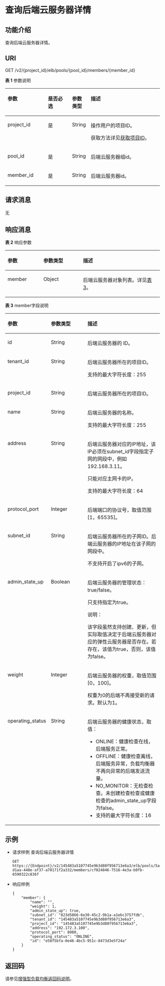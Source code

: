 # 查询后端云服务器详情<a name="zh-cn_topic_0141008473"></a>

## 功能介绍<a name="zh-cn_topic_0096561555_section3489469347"></a>

查询后端云服务器详情。

## URI<a name="zh-cn_topic_0096561555_section1926292013415"></a>

GET /v2/\{project\_id\}/elb/pools/\{pool\_id\}/members/\{member\_id\}

**表 1**  参数说明

<a name="zh-cn_topic_0096561555_table1498425144"></a>
<table><thead align="left"><tr id="zh-cn_topic_0096561555_row1044204241416"><th class="cellrowborder" valign="top" width="26.442644264426445%" id="mcps1.2.5.1.1"><p id="zh-cn_topic_0096561555_p174464221419"><a name="zh-cn_topic_0096561555_p174464221419"></a><a name="zh-cn_topic_0096561555_p174464221419"></a>参数</p>
</th>
<th class="cellrowborder" valign="top" width="16.101610161016104%" id="mcps1.2.5.1.2"><p id="zh-cn_topic_0096561555_p1644144231415"><a name="zh-cn_topic_0096561555_p1644144231415"></a><a name="zh-cn_topic_0096561555_p1644144231415"></a>是否必选</p>
</th>
<th class="cellrowborder" valign="top" width="9.160916091609161%" id="mcps1.2.5.1.3"><p id="zh-cn_topic_0096561555_p444124218140"><a name="zh-cn_topic_0096561555_p444124218140"></a><a name="zh-cn_topic_0096561555_p444124218140"></a>参数类型</p>
</th>
<th class="cellrowborder" valign="top" width="48.294829482948295%" id="mcps1.2.5.1.4"><p id="zh-cn_topic_0096561555_p644154211142"><a name="zh-cn_topic_0096561555_p644154211142"></a><a name="zh-cn_topic_0096561555_p644154211142"></a>描述</p>
</th>
</tr>
</thead>
<tbody><tr id="row259334910493"><td class="cellrowborder" valign="top" width="26.442644264426445%" headers="mcps1.2.5.1.1 "><p id="p1399071505415"><a name="p1399071505415"></a><a name="p1399071505415"></a>project_id</p>
</td>
<td class="cellrowborder" valign="top" width="16.101610161016104%" headers="mcps1.2.5.1.2 "><p id="zh-cn_topic_0020100158_p557643211309"><a name="zh-cn_topic_0020100158_p557643211309"></a><a name="zh-cn_topic_0020100158_p557643211309"></a>是</p>
</td>
<td class="cellrowborder" valign="top" width="9.160916091609161%" headers="mcps1.2.5.1.3 "><p id="zh-cn_topic_0020100158_p6162677511304"><a name="zh-cn_topic_0020100158_p6162677511304"></a><a name="zh-cn_topic_0020100158_p6162677511304"></a>String</p>
</td>
<td class="cellrowborder" valign="top" width="48.294829482948295%" headers="mcps1.2.5.1.4 "><p id="zh-cn_topic_0020100158_p35845144113012"><a name="zh-cn_topic_0020100158_p35845144113012"></a><a name="zh-cn_topic_0020100158_p35845144113012"></a>操作用户的项目ID。</p>
<p id="p8222164914610"><a name="p8222164914610"></a><a name="p8222164914610"></a>获取方法详见<a href="获取项目ID.md">获取项目ID</a>。</p>
</td>
</tr>
<tr id="zh-cn_topic_0096561555_row134684241415"><td class="cellrowborder" valign="top" width="26.442644264426445%" headers="mcps1.2.5.1.1 "><p id="zh-cn_topic_0096561555_p1846742161412"><a name="zh-cn_topic_0096561555_p1846742161412"></a><a name="zh-cn_topic_0096561555_p1846742161412"></a>pool_id</p>
</td>
<td class="cellrowborder" valign="top" width="16.101610161016104%" headers="mcps1.2.5.1.2 "><p id="zh-cn_topic_0096561555_p446442101420"><a name="zh-cn_topic_0096561555_p446442101420"></a><a name="zh-cn_topic_0096561555_p446442101420"></a>是</p>
</td>
<td class="cellrowborder" valign="top" width="9.160916091609161%" headers="mcps1.2.5.1.3 "><p id="p4510193613250"><a name="p4510193613250"></a><a name="p4510193613250"></a>String</p>
</td>
<td class="cellrowborder" valign="top" width="48.294829482948295%" headers="mcps1.2.5.1.4 "><p id="zh-cn_topic_0096561555_p16462042161417"><a name="zh-cn_topic_0096561555_p16462042161417"></a><a name="zh-cn_topic_0096561555_p16462042161417"></a>后端云服务器组id。</p>
</td>
</tr>
<tr id="zh-cn_topic_0096561555_row184611422148"><td class="cellrowborder" valign="top" width="26.442644264426445%" headers="mcps1.2.5.1.1 "><p id="zh-cn_topic_0096561555_p19468428144"><a name="zh-cn_topic_0096561555_p19468428144"></a><a name="zh-cn_topic_0096561555_p19468428144"></a>member_id</p>
</td>
<td class="cellrowborder" valign="top" width="16.101610161016104%" headers="mcps1.2.5.1.2 "><p id="zh-cn_topic_0096561555_p124694271411"><a name="zh-cn_topic_0096561555_p124694271411"></a><a name="zh-cn_topic_0096561555_p124694271411"></a>是</p>
</td>
<td class="cellrowborder" valign="top" width="9.160916091609161%" headers="mcps1.2.5.1.3 "><p id="p314515381254"><a name="p314515381254"></a><a name="p314515381254"></a>String</p>
</td>
<td class="cellrowborder" valign="top" width="48.294829482948295%" headers="mcps1.2.5.1.4 "><p id="zh-cn_topic_0096561555_p946142141419"><a name="zh-cn_topic_0096561555_p946142141419"></a><a name="zh-cn_topic_0096561555_p946142141419"></a>后端云服务器id。</p>
</td>
</tr>
</tbody>
</table>

## 请求消息<a name="zh-cn_topic_0096561555_zh-cn_topic_0049139656_section51524015"></a>

无

## 响应消息<a name="zh-cn_topic_0096561555_zh-cn_topic_0049139656_section61062956"></a>

**表 2**  响应参数

<a name="zh-cn_topic_0096561555_zh-cn_topic_0049139656_table63335993"></a>
<table><thead align="left"><tr id="zh-cn_topic_0096561555_zh-cn_topic_0049139656_row52988976"><th class="cellrowborder" valign="top" width="23.169999999999998%" id="mcps1.2.4.1.1"><p id="zh-cn_topic_0096561555_zh-cn_topic_0049139656_p64248638"><a name="zh-cn_topic_0096561555_zh-cn_topic_0049139656_p64248638"></a><a name="zh-cn_topic_0096561555_zh-cn_topic_0049139656_p64248638"></a>参数</p>
</th>
<th class="cellrowborder" valign="top" width="25.61%" id="mcps1.2.4.1.2"><p id="zh-cn_topic_0096561555_zh-cn_topic_0049139656_p36757156"><a name="zh-cn_topic_0096561555_zh-cn_topic_0049139656_p36757156"></a><a name="zh-cn_topic_0096561555_zh-cn_topic_0049139656_p36757156"></a>参数类型</p>
</th>
<th class="cellrowborder" valign="top" width="51.22%" id="mcps1.2.4.1.3"><p id="zh-cn_topic_0096561555_zh-cn_topic_0049139656_p41555354"><a name="zh-cn_topic_0096561555_zh-cn_topic_0049139656_p41555354"></a><a name="zh-cn_topic_0096561555_zh-cn_topic_0049139656_p41555354"></a>描述</p>
</th>
</tr>
</thead>
<tbody><tr id="zh-cn_topic_0096561555_zh-cn_topic_0049139656_row10540538"><td class="cellrowborder" valign="top" width="23.169999999999998%" headers="mcps1.2.4.1.1 "><p id="zh-cn_topic_0096561555_zh-cn_topic_0049139656_p48477267"><a name="zh-cn_topic_0096561555_zh-cn_topic_0049139656_p48477267"></a><a name="zh-cn_topic_0096561555_zh-cn_topic_0049139656_p48477267"></a>member</p>
</td>
<td class="cellrowborder" valign="top" width="25.61%" headers="mcps1.2.4.1.2 "><p id="zh-cn_topic_0096561555_zh-cn_topic_0049139656_p34344524"><a name="zh-cn_topic_0096561555_zh-cn_topic_0049139656_p34344524"></a><a name="zh-cn_topic_0096561555_zh-cn_topic_0049139656_p34344524"></a>Object</p>
</td>
<td class="cellrowborder" valign="top" width="51.22%" headers="mcps1.2.4.1.3 "><p id="zh-cn_topic_0096561555_zh-cn_topic_0049139656_p49965631"><a name="zh-cn_topic_0096561555_zh-cn_topic_0049139656_p49965631"></a><a name="zh-cn_topic_0096561555_zh-cn_topic_0049139656_p49965631"></a>后端云服务器对象列表。详见<a href="#zh-cn_topic_0096561555_table1080991113150">表3</a>。</p>
</td>
</tr>
</tbody>
</table>

**表 3**  member字段说明

<a name="zh-cn_topic_0096561555_table1080991113150"></a>
<table><thead align="left"><tr id="zh-cn_topic_0096561555_zh-cn_topic_0096561556_row1215463171615"><th class="cellrowborder" valign="top" width="23.23%" id="mcps1.2.4.1.1"><p id="zh-cn_topic_0096561555_zh-cn_topic_0096561556_p1315410319169"><a name="zh-cn_topic_0096561555_zh-cn_topic_0096561556_p1315410319169"></a><a name="zh-cn_topic_0096561555_zh-cn_topic_0096561556_p1315410319169"></a>参数</p>
</th>
<th class="cellrowborder" valign="top" width="25.25%" id="mcps1.2.4.1.2"><p id="zh-cn_topic_0096561555_zh-cn_topic_0096561556_p141541431101611"><a name="zh-cn_topic_0096561555_zh-cn_topic_0096561556_p141541431101611"></a><a name="zh-cn_topic_0096561555_zh-cn_topic_0096561556_p141541431101611"></a>参数类型</p>
</th>
<th class="cellrowborder" valign="top" width="51.519999999999996%" id="mcps1.2.4.1.3"><p id="zh-cn_topic_0096561555_zh-cn_topic_0096561556_p2154153161615"><a name="zh-cn_topic_0096561555_zh-cn_topic_0096561556_p2154153161615"></a><a name="zh-cn_topic_0096561555_zh-cn_topic_0096561556_p2154153161615"></a>描述</p>
</th>
</tr>
</thead>
<tbody><tr id="zh-cn_topic_0096561555_zh-cn_topic_0096561556_row161541231151616"><td class="cellrowborder" valign="top" width="23.23%" headers="mcps1.2.4.1.1 "><p id="zh-cn_topic_0096561555_zh-cn_topic_0096561556_p71549319164"><a name="zh-cn_topic_0096561555_zh-cn_topic_0096561556_p71549319164"></a><a name="zh-cn_topic_0096561555_zh-cn_topic_0096561556_p71549319164"></a>id</p>
</td>
<td class="cellrowborder" valign="top" width="25.25%" headers="mcps1.2.4.1.2 "><p id="zh-cn_topic_0096561555_zh-cn_topic_0096561556_p937416199308"><a name="zh-cn_topic_0096561555_zh-cn_topic_0096561556_p937416199308"></a><a name="zh-cn_topic_0096561555_zh-cn_topic_0096561556_p937416199308"></a>String</p>
</td>
<td class="cellrowborder" valign="top" width="51.519999999999996%" headers="mcps1.2.4.1.3 "><p id="zh-cn_topic_0096561555_zh-cn_topic_0096561556_p6154231141610"><a name="zh-cn_topic_0096561555_zh-cn_topic_0096561556_p6154231141610"></a><a name="zh-cn_topic_0096561555_zh-cn_topic_0096561556_p6154231141610"></a>后端云服务器的 ID。</p>
</td>
</tr>
<tr id="zh-cn_topic_0096561555_zh-cn_topic_0096561556_row8154123119164"><td class="cellrowborder" valign="top" width="23.23%" headers="mcps1.2.4.1.1 "><p id="zh-cn_topic_0096561555_zh-cn_topic_0096561556_p2015420313169"><a name="zh-cn_topic_0096561555_zh-cn_topic_0096561556_p2015420313169"></a><a name="zh-cn_topic_0096561555_zh-cn_topic_0096561556_p2015420313169"></a>tenant_id</p>
</td>
<td class="cellrowborder" valign="top" width="25.25%" headers="mcps1.2.4.1.2 "><p id="zh-cn_topic_0096561555_zh-cn_topic_0096561556_p131565312169"><a name="zh-cn_topic_0096561555_zh-cn_topic_0096561556_p131565312169"></a><a name="zh-cn_topic_0096561555_zh-cn_topic_0096561556_p131565312169"></a>String</p>
</td>
<td class="cellrowborder" valign="top" width="51.519999999999996%" headers="mcps1.2.4.1.3 "><p id="zh-cn_topic_0096561555_zh-cn_topic_0096561556_p201561631141618"><a name="zh-cn_topic_0096561555_zh-cn_topic_0096561556_p201561631141618"></a><a name="zh-cn_topic_0096561555_zh-cn_topic_0096561556_p201561631141618"></a>后端云服务器所在的项目ID。</p>
<p id="zh-cn_topic_0096561555_zh-cn_topic_0096561556_p4289054517"><a name="zh-cn_topic_0096561555_zh-cn_topic_0096561556_p4289054517"></a><a name="zh-cn_topic_0096561555_zh-cn_topic_0096561556_p4289054517"></a>支持的最大字符长度：255</p>
</td>
</tr>
<tr id="zh-cn_topic_0096561555_zh-cn_topic_0096561556_row94067011110"><td class="cellrowborder" valign="top" width="23.23%" headers="mcps1.2.4.1.1 "><p id="zh-cn_topic_0096561555_zh-cn_topic_0096561556_p58971481411"><a name="zh-cn_topic_0096561555_zh-cn_topic_0096561556_p58971481411"></a><a name="zh-cn_topic_0096561555_zh-cn_topic_0096561556_p58971481411"></a>project_id</p>
</td>
<td class="cellrowborder" valign="top" width="25.25%" headers="mcps1.2.4.1.2 "><p id="zh-cn_topic_0096561555_zh-cn_topic_0096561556_p82691561918"><a name="zh-cn_topic_0096561555_zh-cn_topic_0096561556_p82691561918"></a><a name="zh-cn_topic_0096561555_zh-cn_topic_0096561556_p82691561918"></a>String</p>
</td>
<td class="cellrowborder" valign="top" width="51.519999999999996%" headers="mcps1.2.4.1.3 "><p id="zh-cn_topic_0096561555_zh-cn_topic_0096561556_p154061702119"><a name="zh-cn_topic_0096561555_zh-cn_topic_0096561556_p154061702119"></a><a name="zh-cn_topic_0096561555_zh-cn_topic_0096561556_p154061702119"></a>后端云服务器所在的项目ID。</p>
</td>
</tr>
<tr id="zh-cn_topic_0096561555_zh-cn_topic_0096561556_row41561731101617"><td class="cellrowborder" valign="top" width="23.23%" headers="mcps1.2.4.1.1 "><p id="zh-cn_topic_0096561555_zh-cn_topic_0096561556_p2015683161617"><a name="zh-cn_topic_0096561555_zh-cn_topic_0096561556_p2015683161617"></a><a name="zh-cn_topic_0096561555_zh-cn_topic_0096561556_p2015683161617"></a>name</p>
</td>
<td class="cellrowborder" valign="top" width="25.25%" headers="mcps1.2.4.1.2 "><p id="zh-cn_topic_0096561555_zh-cn_topic_0096561556_p915643117163"><a name="zh-cn_topic_0096561555_zh-cn_topic_0096561556_p915643117163"></a><a name="zh-cn_topic_0096561555_zh-cn_topic_0096561556_p915643117163"></a>String</p>
</td>
<td class="cellrowborder" valign="top" width="51.519999999999996%" headers="mcps1.2.4.1.3 "><p id="zh-cn_topic_0096561555_zh-cn_topic_0096561556_p13156193151618"><a name="zh-cn_topic_0096561555_zh-cn_topic_0096561556_p13156193151618"></a><a name="zh-cn_topic_0096561555_zh-cn_topic_0096561556_p13156193151618"></a>后端云服务器的名称。</p>
<p id="zh-cn_topic_0096561555_zh-cn_topic_0096561556_p126641735112"><a name="zh-cn_topic_0096561555_zh-cn_topic_0096561556_p126641735112"></a><a name="zh-cn_topic_0096561555_zh-cn_topic_0096561556_p126641735112"></a>支持的最大字符长度：255</p>
</td>
</tr>
<tr id="zh-cn_topic_0096561555_zh-cn_topic_0096561556_row12156113141613"><td class="cellrowborder" valign="top" width="23.23%" headers="mcps1.2.4.1.1 "><p id="zh-cn_topic_0096561555_zh-cn_topic_0096561556_p215633112161"><a name="zh-cn_topic_0096561555_zh-cn_topic_0096561556_p215633112161"></a><a name="zh-cn_topic_0096561555_zh-cn_topic_0096561556_p215633112161"></a>address</p>
</td>
<td class="cellrowborder" valign="top" width="25.25%" headers="mcps1.2.4.1.2 "><p id="zh-cn_topic_0096561555_zh-cn_topic_0096561556_p61561331181617"><a name="zh-cn_topic_0096561555_zh-cn_topic_0096561556_p61561331181617"></a><a name="zh-cn_topic_0096561555_zh-cn_topic_0096561556_p61561331181617"></a>String</p>
</td>
<td class="cellrowborder" valign="top" width="51.519999999999996%" headers="mcps1.2.4.1.3 "><p id="zh-cn_topic_0096561555_zh-cn_topic_0096561556_p2611194017408"><a name="zh-cn_topic_0096561555_zh-cn_topic_0096561556_p2611194017408"></a><a name="zh-cn_topic_0096561555_zh-cn_topic_0096561556_p2611194017408"></a>后端云服务器对应的IP地址，该IP必须在subnet_id字段指定子网的网段中，例如192.168.3.11。</p>
<p id="zh-cn_topic_0096561555_zh-cn_topic_0096561556_p18611164024019"><a name="zh-cn_topic_0096561555_zh-cn_topic_0096561556_p18611164024019"></a><a name="zh-cn_topic_0096561555_zh-cn_topic_0096561556_p18611164024019"></a>只能对应主网卡的IP。</p>
<p id="zh-cn_topic_0096561555_zh-cn_topic_0096561556_p1314571145112"><a name="zh-cn_topic_0096561555_zh-cn_topic_0096561556_p1314571145112"></a><a name="zh-cn_topic_0096561555_zh-cn_topic_0096561556_p1314571145112"></a>支持的最大字符长度：64</p>
</td>
</tr>
<tr id="zh-cn_topic_0096561555_zh-cn_topic_0096561556_row121562031101617"><td class="cellrowborder" valign="top" width="23.23%" headers="mcps1.2.4.1.1 "><p id="zh-cn_topic_0096561555_zh-cn_topic_0096561556_p1115653101620"><a name="zh-cn_topic_0096561555_zh-cn_topic_0096561556_p1115653101620"></a><a name="zh-cn_topic_0096561555_zh-cn_topic_0096561556_p1115653101620"></a>protocol_port</p>
</td>
<td class="cellrowborder" valign="top" width="25.25%" headers="mcps1.2.4.1.2 "><p id="zh-cn_topic_0096561555_zh-cn_topic_0096561556_p111561631171619"><a name="zh-cn_topic_0096561555_zh-cn_topic_0096561556_p111561631171619"></a><a name="zh-cn_topic_0096561555_zh-cn_topic_0096561556_p111561631171619"></a>Integer</p>
</td>
<td class="cellrowborder" valign="top" width="51.519999999999996%" headers="mcps1.2.4.1.3 "><p id="zh-cn_topic_0096561555_zh-cn_topic_0096561556_p141561431161615"><a name="zh-cn_topic_0096561555_zh-cn_topic_0096561556_p141561431161615"></a><a name="zh-cn_topic_0096561555_zh-cn_topic_0096561556_p141561431161615"></a>后端端口的协议号，取值范围[1，65535]。</p>
</td>
</tr>
<tr id="zh-cn_topic_0096561555_zh-cn_topic_0096561556_row111561931111610"><td class="cellrowborder" valign="top" width="23.23%" headers="mcps1.2.4.1.1 "><p id="zh-cn_topic_0096561555_zh-cn_topic_0096561556_p171561231151617"><a name="zh-cn_topic_0096561555_zh-cn_topic_0096561556_p171561231151617"></a><a name="zh-cn_topic_0096561555_zh-cn_topic_0096561556_p171561231151617"></a>subnet_id</p>
</td>
<td class="cellrowborder" valign="top" width="25.25%" headers="mcps1.2.4.1.2 "><p id="zh-cn_topic_0096561555_zh-cn_topic_0096561556_p1577372523116"><a name="zh-cn_topic_0096561555_zh-cn_topic_0096561556_p1577372523116"></a><a name="zh-cn_topic_0096561555_zh-cn_topic_0096561556_p1577372523116"></a>String</p>
</td>
<td class="cellrowborder" valign="top" width="51.519999999999996%" headers="mcps1.2.4.1.3 "><p id="zh-cn_topic_0096561555_zh-cn_topic_0096561556_p986015317414"><a name="zh-cn_topic_0096561555_zh-cn_topic_0096561556_p986015317414"></a><a name="zh-cn_topic_0096561555_zh-cn_topic_0096561556_p986015317414"></a>后端云服务器所在的子网ID。后端云服务器的IP地址在该子网的网段中。</p>
<p id="zh-cn_topic_0096561555_zh-cn_topic_0096561556_p88604374112"><a name="zh-cn_topic_0096561555_zh-cn_topic_0096561556_p88604374112"></a><a name="zh-cn_topic_0096561555_zh-cn_topic_0096561556_p88604374112"></a>不支持开启了ipv6的子网。</p>
</td>
</tr>
<tr id="zh-cn_topic_0096561555_zh-cn_topic_0096561556_row111561331101617"><td class="cellrowborder" valign="top" width="23.23%" headers="mcps1.2.4.1.1 "><p id="zh-cn_topic_0096561555_zh-cn_topic_0096561556_p19156231141611"><a name="zh-cn_topic_0096561555_zh-cn_topic_0096561556_p19156231141611"></a><a name="zh-cn_topic_0096561555_zh-cn_topic_0096561556_p19156231141611"></a>admin_state_up</p>
</td>
<td class="cellrowborder" valign="top" width="25.25%" headers="mcps1.2.4.1.2 "><p id="zh-cn_topic_0096561555_zh-cn_topic_0096561556_p1915603181610"><a name="zh-cn_topic_0096561555_zh-cn_topic_0096561556_p1915603181610"></a><a name="zh-cn_topic_0096561555_zh-cn_topic_0096561556_p1915603181610"></a>Boolean</p>
</td>
<td class="cellrowborder" valign="top" width="51.519999999999996%" headers="mcps1.2.4.1.3 "><p id="zh-cn_topic_0096561555_zh-cn_topic_0096561556_p38145286413"><a name="zh-cn_topic_0096561555_zh-cn_topic_0096561556_p38145286413"></a><a name="zh-cn_topic_0096561555_zh-cn_topic_0096561556_p38145286413"></a>后端云服务器的管理状态：true/false。</p>
<p id="zh-cn_topic_0096561555_zh-cn_topic_0096561556_p1881412814419"><a name="zh-cn_topic_0096561555_zh-cn_topic_0096561556_p1881412814419"></a><a name="zh-cn_topic_0096561555_zh-cn_topic_0096561556_p1881412814419"></a>只支持指定为true。</p>
<div class="note" id="zh-cn_topic_0096561555_zh-cn_topic_0096561556_note1873514247366"><a name="zh-cn_topic_0096561555_zh-cn_topic_0096561556_note1873514247366"></a><a name="zh-cn_topic_0096561555_zh-cn_topic_0096561556_note1873514247366"></a><span class="notetitle"> 说明： </span><div class="notebody"><p id="zh-cn_topic_0096561555_zh-cn_topic_0096561556_p1773662413613"><a name="zh-cn_topic_0096561555_zh-cn_topic_0096561556_p1773662413613"></a><a name="zh-cn_topic_0096561555_zh-cn_topic_0096561556_p1773662413613"></a>该字段虽然支持创建、更新，但实际取值决定于后端云服务器对应的弹性云服务器是否存在。若存在，该值为true，否则，该值为false。</p>
</div></div>
</td>
</tr>
<tr id="zh-cn_topic_0096561555_zh-cn_topic_0096561556_row8156193116164"><td class="cellrowborder" valign="top" width="23.23%" headers="mcps1.2.4.1.1 "><p id="zh-cn_topic_0096561555_zh-cn_topic_0096561556_p171561931151617"><a name="zh-cn_topic_0096561555_zh-cn_topic_0096561556_p171561931151617"></a><a name="zh-cn_topic_0096561555_zh-cn_topic_0096561556_p171561931151617"></a>weight</p>
</td>
<td class="cellrowborder" valign="top" width="25.25%" headers="mcps1.2.4.1.2 "><p id="zh-cn_topic_0096561555_zh-cn_topic_0096561556_p4156103110161"><a name="zh-cn_topic_0096561555_zh-cn_topic_0096561556_p4156103110161"></a><a name="zh-cn_topic_0096561555_zh-cn_topic_0096561556_p4156103110161"></a>Integer</p>
</td>
<td class="cellrowborder" valign="top" width="51.519999999999996%" headers="mcps1.2.4.1.3 "><p id="zh-cn_topic_0096561555_zh-cn_topic_0096561556_p8605175104117"><a name="zh-cn_topic_0096561555_zh-cn_topic_0096561556_p8605175104117"></a><a name="zh-cn_topic_0096561555_zh-cn_topic_0096561556_p8605175104117"></a>后端云服务器的权重，取值范围[0，100]。</p>
<p id="zh-cn_topic_0096561555_zh-cn_topic_0096561556_p1460555119418"><a name="zh-cn_topic_0096561555_zh-cn_topic_0096561556_p1460555119418"></a><a name="zh-cn_topic_0096561555_zh-cn_topic_0096561556_p1460555119418"></a>权重为0的后端不再接受新的请求。默认为1。</p>
</td>
</tr>
<tr id="zh-cn_topic_0096561555_zh-cn_topic_0096561556_row7156631161615"><td class="cellrowborder" valign="top" width="23.23%" headers="mcps1.2.4.1.1 "><p id="zh-cn_topic_0096561555_zh-cn_topic_0096561556_p31561031161610"><a name="zh-cn_topic_0096561555_zh-cn_topic_0096561556_p31561031161610"></a><a name="zh-cn_topic_0096561555_zh-cn_topic_0096561556_p31561031161610"></a>operating_status</p>
</td>
<td class="cellrowborder" valign="top" width="25.25%" headers="mcps1.2.4.1.2 "><p id="zh-cn_topic_0096561555_zh-cn_topic_0096561556_p715663171614"><a name="zh-cn_topic_0096561555_zh-cn_topic_0096561556_p715663171614"></a><a name="zh-cn_topic_0096561555_zh-cn_topic_0096561556_p715663171614"></a>String</p>
</td>
<td class="cellrowborder" valign="top" width="51.519999999999996%" headers="mcps1.2.4.1.3 "><p id="zh-cn_topic_0096561555_zh-cn_topic_0096561556_p187109210289"><a name="zh-cn_topic_0096561555_zh-cn_topic_0096561556_p187109210289"></a><a name="zh-cn_topic_0096561555_zh-cn_topic_0096561556_p187109210289"></a>后端云服务器的健康状态，取值：</p>
<a name="zh-cn_topic_0096561555_zh-cn_topic_0096561556_ul1229315244282"></a><a name="zh-cn_topic_0096561555_zh-cn_topic_0096561556_ul1229315244282"></a><ul id="zh-cn_topic_0096561555_zh-cn_topic_0096561556_ul1229315244282"><li>ONLINE：健康检查在线，后端服务正常。</li><li>OFFLINE：健康检查离线，后端服务异常，负载均衡器不再向异常的后端发送流量。</li><li>NO_MONITOR：无检查检查。未创建检查检查或健康检查的admin_state_up字段为false。</li><li>支持的最大字符长度：16</li></ul>
</td>
</tr>
</tbody>
</table>

## 示例<a name="section895214244417"></a>

-   请求样例 查询后端云服务器详情

    ```
    GET https://{Endpoint}/v2/145483a5107745e9b3d80f956713e6a3/elb/pools/5a9a3e9e-d1aa-448e-af37-a70171f2a332/members/cf024846-7516-4e3a-b0fb-6590322c836f
    ```


-   响应样例

    ```
    {
        "member": {
            "name": "", 
            "weight": 1, 
            "admin_state_up": true, 
            "subnet_id": "823d5866-6e30-45c2-9b1a-a1ebc3757fdb", 
            "tenant_id": "145483a5107745e9b3d80f956713e6a3",
            "project_id": "145483a5107745e9b3d80f956713e6a3",
            "address": "192.172.3.100", 
            "protocol_port": 8080, 
            "operating_status": "ONLINE", 
            "id": "e58f5bfa-0e46-4bc5-951c-8473d3e5f24a"
        }
    }
    ```


## 返回码<a name="zh-cn_topic_0096561555_zh-cn_topic_0049139655_section64643717"></a>

请参见[增强型负载均衡返回码说明](增强型负载均衡返回码说明.md)。

